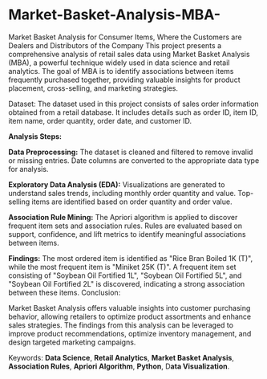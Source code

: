 # Market-Basket-Analysis-MBA-
Market Basket Analysis for Consumer Items, Where the Customers are Dealers and Distributors of the Company
This project presents a comprehensive analysis of retail sales data using Market Basket Analysis (MBA), a powerful technique widely used in data science and retail analytics. The goal of MBA is to identify associations between items frequently purchased together, providing valuable insights for product placement, cross-selling, and marketing strategies.

Dataset:
The dataset used in this project consists of sales order information obtained from a retail database. It includes details such as order ID, item ID, item name, order quantity, order date, and customer ID.

**Analysis Steps:**

**Data Preprocessing:**
The dataset is cleaned and filtered to remove invalid or missing entries.
Date columns are converted to the appropriate data type for analysis.

**Exploratory Data Analysis (EDA):**
Visualizations are generated to understand sales trends, including monthly order quantity and value.
Top-selling items are identified based on order quantity and order value.

**Association Rule Mining:**
The Apriori algorithm is applied to discover frequent item sets and association rules.
Rules are evaluated based on support, confidence, and lift metrics to identify meaningful associations between items.

**Findings:**
The most ordered item is identified as "Rice Bran Boiled 1K (T)", while the most frequent item is "Miniket 25K (T)".
A frequent item set consisting of "Soybean Oil Fortified 1L", "Soybean Oil Fortified 5L", and "Soybean Oil Fortified 2L" is discovered, indicating a strong association between these items.
Conclusion:

Market Basket Analysis offers valuable insights into customer purchasing behavior, allowing retailers to optimize product assortments and enhance sales strategies.
The findings from this analysis can be leveraged to improve product recommendations, optimize inventory management, and design targeted marketing campaigns.

Keywords: **Data Science**, **Retail Analytics**, **Market Basket Analysis**, **Association Rules**, **Apriori Algorithm**, **Python**, D**ata Visualization**.

